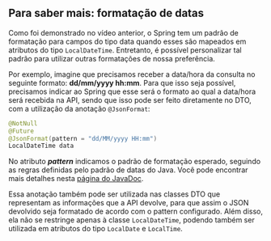 ## Para saber mais: formatação de datas

Como foi demonstrado no vídeo anterior, o Spring tem um padrão de formatação para campos do tipo data quando esses são mapeados em atributos do tipo `LocalDateTime`. Entretanto, é possível personalizar tal padrão para utilizar outras formatações de nossa preferência.

Por exemplo, imagine que precisamos receber a data/hora da consulta no seguinte formato: **dd/mm/yyyy hh:mm**. Para que isso seja possível, precisamos indicar ao Spring que esse será o formato ao qual a data/hora será recebida na API, sendo que isso pode ser feito diretamente no DTO, com a utilização da anotação `@JsonFormat`:

```java
@NotNull
@Future
@JsonFormat(pattern = "dd/MM/yyyy HH:mm")
LocalDateTime data
```

No atributo **_pattern_** indicamos o padrão de formatação esperado, seguindo as regras definidas pelo padrão de datas do Java. Você pode encontrar mais detalhes nesta [página do JavaDoc](https://docs.oracle.com/javase/7/docs/api/java/text/SimpleDateFormat.html).

Essa anotação também pode ser utilizada nas classes DTO que representam as informações que a API devolve, para que assim o JSON devolvido seja formatado de acordo com o pattern configurado. Além disso, ela não se restringe apenas à classe `LocalDateTime`, podendo também ser utilizada em atributos do tipo `LocalDate` e `LocalTime`.